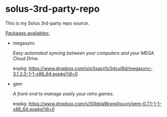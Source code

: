 # solus-3rd-party-repo


This is my Solus 3rd-party repo source.

<u>Packages availables:</u>

- megasync

  _Easy automated syncing between your computers and your MEGA Cloud Drive._

  eopkg: <https://www.dropbox.com/s/p3xaon1c0dyui9d/megasync-3.1.2.0-1-1-x86_64.eopkg?dl=0>

- gem

  _A front-end to manage easily your retro games._

  eopkg: <https://www.dropbox.com/s/50bbja9kww0ouyn/gem-0.7.1-1-1-x86_64.eopkg?dl=0>
